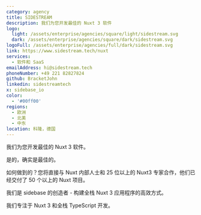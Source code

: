 ```yaml
---
category: agency
title: SIDESTREAM
description: 我们为您开发最佳的 Nuxt 3 软件
logo:
  light: /assets/enterprise/agencies/square/light/sidestream.svg
  dark: /assets/enterprise/agencies/square/dark/sidestream.svg
logoFull: /assets/enterprise/agencies/full/dark/sidestream.svg
link: https://www.sidestream.tech/nuxt
services:
  - 软件和 SaaS
emailAddress: hi@sidestream.tech
phoneNumber: +49 221 82827824
github: BracketJohn
linkedin: sidestreamtech
x: sidebase_io
color:
  - '#00ff00'
regions:
  - 欧洲
  - 北美
  - 中东
location: 科隆，德国
---
```


我们为您开发最佳的 Nuxt 3 软件。

是的，确实是最佳的。

如何做到的？您将直接与 Nuxt 内部人士和 25 位以上的 Nuxt3 专家合作，他们已经交付了 50 个以上的 Nuxt 项目。

我们是 sidebase 的创造者 - 构建全栈 Nuxt 3 应用程序的高效方式。

我们专注于 Nuxt 3 和全栈 TypeScript 开发。
